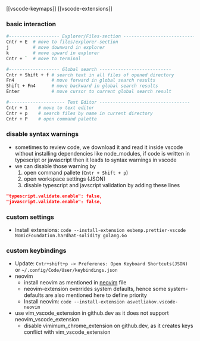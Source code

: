 [[vscode-keymaps]]
[[vscode-extensions]]

### basic interaction

```bash
#------------------- Explorer/Files-section ---------------------------
Cntr + E  # move to files/explorer-section
j         # move downward in explorer
k         # move upward in explorer
Cntr + `  # move to terminal

#------------------- Global search ---------------------------
Cntr + Shift + f # search text in all files of opened directory
Fn4              # move forward in global search results
Shift + Fn4      # move backward in global search results
Enter            # move cursor to current global search result

#--------------------- Text Editor ----------------------------------
Cntr + 1    # move to text editor
Cntr + p    # search files by name in current directory
Cntr + P    # open command palette
```

### disable syntax warnings

- sometimes to review code, we download it and read it inside vscode without installing dependencies like node_modules, if code is written in typescript or javascript then it leads to syntax warnings in vscode
- we can disable those warning by
  1. open command pallete (`Cntr + Shift + p`)
  2. open workspace settings (JSON)
  3. disable typescript and javscript validation by adding these lines

```json
"typescript.validate.enable": false,
"javascript.validate.enable": false,
```

### custom settings

- Install extensions: `code --install-extension esbenp.prettier-vscode NomicFoundation.hardhat-solidity golang.Go`

### custom keybindings

- Update: `Cntr+shift+p -> Preferenes: Open Keyboard Shortcuts(JSON)` or `~/.config/Code/User/keybindings.json`
- neovim
  - install neovim as mentioned in [neovim](./neovim.md) file
  - neovim-extension overrides system defaults, hence some system-defaults are also mentioned here to define priority
  - Install neovim: `code --install-extension asvetliakov.vscode-neovim`
- use vim_vscode_extension in github.dev as it does not support neovim_vscode_extension
  - disable vimimum_chrome_extension on github.dev, as it creates keys conflict with vim_vscode_extension
